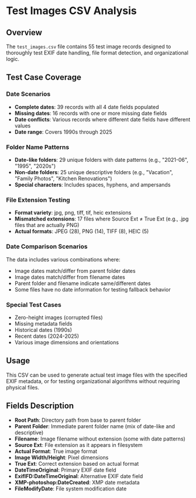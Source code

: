 # Test Images CSV Analysis

## Overview
The `test_images.csv` file contains 55 test image records designed to thoroughly test EXIF date handling, file format detection, and organizational logic.

## Test Case Coverage

### Date Scenarios
- **Complete dates**: 39 records with all 4 date fields populated
- **Missing dates**: 16 records with one or more missing date fields
- **Date conflicts**: Various records where different date fields have different values
- **Date range**: Covers 1990s through 2025

### Folder Name Patterns
- **Date-like folders**: 29 unique folders with date patterns (e.g., "2021-06", "1995", "2020s")
- **Non-date folders**: 25 unique descriptive folders (e.g., "Vacation", "Family Photos", "Kitchen Renovations")
- **Special characters**: Includes spaces, hyphens, and ampersands

### File Extension Testing
- **Format variety**: jpg, png, tiff, tif, heic extensions
- **Mismatched extensions**: 17 files where Source Ext ≠ True Ext (e.g., .jpg files that are actually PNG)
- **Actual formats**: JPEG (28), PNG (14), TIFF (8), HEIC (5)

### Date Comparison Scenarios
The data includes various combinations where:
- Image dates match/differ from parent folder dates
- Image dates match/differ from filename dates  
- Parent folder and filename indicate same/different dates
- Some files have no date information for testing fallback behavior

### Special Test Cases
- Zero-height images (corrupted files)
- Missing metadata fields
- Historical dates (1990s)
- Recent dates (2024-2025)
- Various image dimensions and orientations

## Usage
This CSV can be used to generate actual test image files with the specified EXIF metadata, or for testing organizational algorithms without requiring physical files.

## Fields Description
- **Root Path**: Directory path from base to parent folder
- **Parent Folder**: Immediate parent folder name (mix of date-like and descriptive)
- **Filename**: Image filename without extension (some with date patterns)
- **Source Ext**: File extension as it appears in filesystem
- **Actual Format**: True image format
- **Image Width/Height**: Pixel dimensions
- **True Ext**: Correct extension based on actual format
- **DateTimeOriginal**: Primary EXIF date field
- **ExifIFD:DateTimeOriginal**: Alternative EXIF date field
- **XMP-photoshop:DateCreated**: XMP date metadata
- **FileModifyDate**: File system modification date